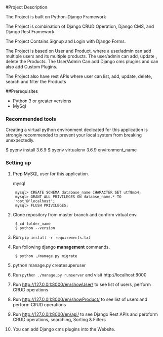 #Project Description

The Project is built on Python-Django Framework

The Project is combination of Django CRUD Operation, Django CMS, and Django Rest Framework.

The Project Contains Signup and Login with Django Forms.

The Project is based on User and Product. where a user/admin can add multiple users and its multiple products.
The user/admin can add, update , delete the Products.
The User/Admin Can add Django cms plugins and can also add Custom Plugins.

The Project also have rest APIs where user can list, add, update, delete, search and filter the Products

##Prerequisites

- Python 3 or greater versions
- MySql

### Recommended tools

Creating a virtual python environment dedicated for this application is strongly recommended to prevent your local system from breaking unexpectedly.

$ pyenv install 3.6.9
$ pyenv virtualenv 3.6.9 environment_name

### Setting up

1. Prep MySQL user for this application.

    mysql

        mysql> CREATE SCHEMA database_name CHARACTER SET utf8mb4;
        mysql> GRANT ALL PRIVILEGES ON databse_name.* TO 'root'@'localhost';
        mysql> FLUSH PRIVILEGES;


2. Clone repository from master branch and confirm virtual env.

        $ cd folder_name
        $ python --version
        

3. Run `pip install -r requirements.txt`



4. Run following django **management** commands.

        $ python ./manage.py migrate

5. python manage.py createsuperuser
        
6. Run `python ./manage.py runserver` and visit http://localhost:8000

7. Run http://127.0.0.1:8000/en/showUser/ to see list of users, perform CRUD operations

8. Run http://127.0.0.1:8000/en/showProduct/ to see list of users and perform CRUD operations

9. Run http://127.0.0.1:8000/en/api/ to see Django Rest APIs and peroform CRUD operations, searching, Sorting & Filters

10. You can add Django cms plugins into the Website.
